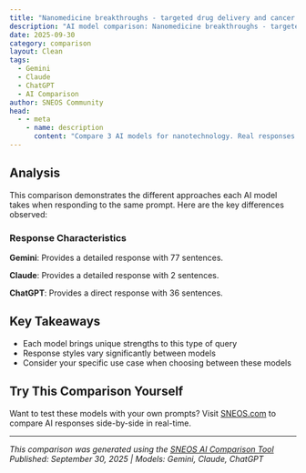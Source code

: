 ```yaml
---
title: "Nanomedicine breakthroughs - targeted drug delivery and cancer treatment"
description: "AI model comparison: Nanomedicine breakthroughs - targeted drug delivery and cancer treatment..."
date: 2025-09-30
category: comparison
layout: Clean
tags:
  - Gemini
  - Claude
  - ChatGPT
  - AI Comparison
author: SNEOS Community
head:
  - - meta
    - name: description
      content: "Compare 3 AI models for nanotechnology. Real responses from Gemini, Claude, ChatGPT with detailed analysis."
---
```


<ChatComparison
  title="Nanomedicine breakthroughs - targeted drug delivery and cancer treatment"
  prompt="Nanomedicine breakthroughs - targeted drug delivery and cancer treatment"
  :responses='{
    "Gemini": "## Nanomedicine Breakthroughs: Targeted Drug Delivery and Cancer Treatment\n\nNanomedicine, the application of nanotechnology to medicine, is revolutionizing how we diagnose, treat, and prevent diseases, particularly in the realm of cancer.  Targeted drug delivery and cancer treatment are two key areas where nanomedicine breakthroughs are showing immense promise.\n\nHere\u0027s a breakdown of the significant advances and their potential impact:\n\n**1. Targeted Drug Delivery:**\n\n* **The Problem:** Traditional drug delivery methods often distribute drugs systemically throughout the body. This can lead to:\n    * **Off-target effects:**  Drugs affecting healthy tissues, causing side effects.\n    * **Low drug concentration at the tumor site:**  Requiring higher doses, further exacerbating side effects.\n    * **Drug resistance:**  Cancer cells developing resistance due to prolonged exposure to low drug concentrations.\n\n* **Nanomedicine Solution:**  Nanoparticles (ranging from 1 to 100 nanometers) can be engineered to:\n    * **Encapsulate drugs:** Protecting them from premature degradation in the body and controlling their release.\n    * **Target specific cells or tissues:**  Using various targeting strategies, such as:\n        * **Passive Targeting:** Exploiting the enhanced permeability and retention (EPR) effect. Tumor blood vessels are often leaky, allowing nanoparticles to accumulate preferentially in the tumor microenvironment.\n        * **Active Targeting:**  Attaching ligands (e.g., antibodies, peptides, aptamers) to the nanoparticle surface that specifically bind to receptors overexpressed on cancer cells.  This ensures targeted delivery to the cancerous tissue.\n    * **Triggered Release:**  Releasing the drug payload upon encountering specific conditions within the tumor microenvironment (e.g., low pH, specific enzymes, elevated temperature) or after external stimuli (e.g., light, ultrasound, magnetic field).\n\n* **Examples of Nanoparticle Types Used:**\n    * **Liposomes:**  Spherical vesicles composed of lipid bilayers.  Well-established, biocompatible, and biodegradable.  Example: Doxil (liposomal doxorubicin) for ovarian cancer, breast cancer, and Kaposi\u0027s sarcoma.\n    * **Polymeric Nanoparticles:**  Made from synthetic or natural polymers.  Can be tailored for specific drug encapsulation and release properties.  Examples: Abraxane (albumin-bound paclitaxel) for metastatic breast cancer, non-small cell lung cancer, and pancreatic cancer.\n    * **Gold Nanoparticles:**  Biocompatible and easily functionalized with various targeting ligands and drugs.  Used for imaging, drug delivery, and photothermal therapy.\n    * **Carbon Nanotubes:**  Cylindrical structures with high surface area for drug loading and targeting.\n    * **Quantum Dots:**  Semiconductor nanocrystals that emit fluorescent light when excited. Used for imaging and drug delivery.\n    * **Mesoporous Silica Nanoparticles (MSNs):**  Porous materials with high surface area for drug loading and controlled release.\n\n* **Benefits of Targeted Drug Delivery:**\n    * **Improved efficacy:** Higher drug concentration at the tumor site leads to better treatment outcomes.\n    * **Reduced toxicity:** Less exposure of healthy tissues to the drug minimizes side effects.\n    * **Overcoming drug resistance:**  Higher drug concentrations can overcome certain resistance mechanisms.\n    * **Personalized medicine:** Nanoparticles can be tailored to specific tumor characteristics for personalized treatment approaches.\n\n**2. Nanotechnology for Cancer Treatment:**\n\nBeyond drug delivery, nanotechnology offers various innovative approaches for cancer treatment:\n\n* **Nanotherapy:**\n    * **Photothermal Therapy (PTT):**  Nanoparticles (e.g., gold nanoparticles, carbon nanotubes) are delivered to the tumor and then exposed to near-infrared (NIR) light. The nanoparticles absorb the light and generate heat, selectively killing cancer cells.\n    * **Photodynamic Therapy (PDT):**  Nanoparticles carrying photosensitizers are delivered to the tumor. Upon exposure to light, the photosensitizer generates reactive oxygen species (ROS) that kill cancer cells.\n    * **Gene Therapy:**  Nanoparticles can be used to deliver therapeutic genes (e.g., tumor suppressor genes) or gene editing tools (e.g., CRISPR-Cas9) specifically to cancer cells.\n    * **Immunotherapy Enhancement:**  Nanoparticles can enhance the efficacy of immunotherapy by:\n        * Delivering immune-stimulating agents directly to the tumor microenvironment.\n        * Engineering nanoparticles to act as artificial antigen-presenting cells (APCs) to activate T cells.\n        * Blocking immunosuppressive signals in the tumor microenvironment.\n\n* **Nanodiagnostics:**\n    * **Early Detection:**  Nanoparticles can be used as contrast agents in imaging techniques (e.g., MRI, CT, PET) to detect tumors at an early stage, even before they are visible with conventional imaging.\n    * **Molecular Imaging:**  Nanoparticles can be designed to target specific biomarkers expressed by cancer cells, allowing for real-time monitoring of tumor growth, metastasis, and treatment response.\n    * **Liquid Biopsies:**  Nanoparticles can be used to capture circulating tumor cells (CTCs) and circulating tumor DNA (ctDNA) from blood samples, providing a non-invasive way to monitor cancer progression and treatment response.\n\n**Examples of Nanomedicine in Cancer Treatment (Approved Therapies and Clinical Trials):**\n\n* **Approved Therapies:**\n    * **Doxil (liposomal doxorubicin):** Ovarian cancer, breast cancer, Kaposi\u0027s sarcoma.\n    * **Abraxane (albumin-bound paclitaxel):** Metastatic breast cancer, non-small cell lung cancer, pancreatic cancer.\n    * **Onivyde (liposomal irinotecan):** Metastatic pancreatic cancer.\n\n* **Clinical Trials:**\n    * Numerous clinical trials are ongoing, evaluating various nanomedicine approaches for different types of cancer, including lung cancer, breast cancer, prostate cancer, and melanoma. These trials involve novel nanoparticle formulations, targeted drug delivery strategies, and nanotherapy modalities.\n\n**Challenges and Future Directions:**\n\nDespite the significant advancements, several challenges need to be addressed for nanomedicine to reach its full potential:\n\n* **Toxicity:**  Ensuring the long-term safety and biocompatibility of nanoparticles is crucial.  Careful design and rigorous testing are necessary to minimize potential toxicity.\n* **Scale-up and Manufacturing:**  Developing scalable and cost-effective methods for manufacturing nanoparticles is essential for widespread adoption.\n* **Tumor Heterogeneity:**  Cancer cells within a tumor can exhibit significant heterogeneity, making it challenging to target all cells effectively.  Strategies to address tumor heterogeneity are needed.\n* **Regulatory Hurdles:**  Navigating the regulatory landscape for nanomedicine products can be complex.  Clear guidelines and standards are needed to facilitate the development and approval of nanomedicine therapies.\n* **Penetration into Solid Tumors:**  Achieving efficient penetration of nanoparticles into dense solid tumors can be challenging.  Strategies to enhance tumor penetration are needed.\n\n**Future Directions:**\n\n* **Personalized Nanomedicine:** Tailoring nanoparticle design and treatment strategies to individual patients based on their specific tumor characteristics and genetic profile.\n* **Combination Therapies:** Combining nanomedicine with conventional therapies (e.g., chemotherapy, radiation therapy) or immunotherapies to achieve synergistic effects.\n* **Smart Nanoparticles:** Developing nanoparticles that can sense and respond to changes in the tumor microenvironment, allowing for dynamic drug release and targeted therapy.\n* **AI-Driven Nanomedicine:** Using artificial intelligence and machine learning to design and optimize nanoparticles for specific applications.\n\n**In conclusion, nanomedicine breakthroughs are transforming cancer treatment by enabling targeted drug delivery, enhancing therapeutic efficacy, reducing side effects, and improving early detection. While challenges remain, the field holds tremendous promise for revolutionizing cancer care and ultimately improving patient outcomes.**\n",
    "Claude": "# Nanomedicine Breakthroughs in Drug Delivery and Cancer Treatment\n\n## Current Revolutionary Technologies\n\n### **Targeted Drug Delivery Systems**\n\n**Nanocarriers**\n- **Liposomes**: FDA-approved systems like Doxil deliver chemotherapy directly to tumors\n- **Polymeric nanoparticles**: Biodegradable carriers that release drugs over time\n- **Dendrimers**: Tree-like structures that can carry multiple drug molecules\n- **Carbon nanotubes**: Ultra-precise delivery vehicles with high drug-loading capacity\n\n**Smart Targeting Mechanisms**\n- **Active targeting**: Nanoparticles decorated with antibodies or ligands that bind to specific cancer cell receptors\n- **Passive targeting**: Exploiting the Enhanced Permeability and Retention (EPR) effect in tumors\n- **Stimuli-responsive systems**: Nanocarriers that release drugs in response to pH, temperature, or enzymes\n\n## Major Cancer Treatment Breakthroughs\n\n### **Precision Oncology Platforms**\n\n**Abraxane (nab-paclitaxel)**\n- Albumin-bound paclitaxel nanoparticles\n- Improved efficacy with reduced side effects for breast, lung, and pancreatic cancers\n\n**BIND-014**\n- Targeted nanoparticles for prostate and lung cancer\n- Uses prostate-specific membrane antigen (PSMA) targeting\n\n**Onivyde**\n- Liposomal irinotecan for pancreatic cancer\n- Extends drug circulation time and improves tumor penetration\n\n### **Emerging Technologies**\n\n**Immunotherapy Enhancement**\n- Nanoparticles delivering checkpoint inhibitors directly to tumors\n- Vaccine nanocarriers presenting tumor antigens to immune cells\n- Combination therapies using nano-enabled drug cocktails\n\n**Photodynamic Therapy (PDT)**\n- Light-activated nanoparticles that generate reactive oxygen species\n- Precise tumor destruction with minimal healthy tissue damage\n\n## Key Advantages\n\n### **Enhanced Therapeutic Index**\n- **Reduced toxicity**: 50-70% reduction in side effects compared to conventional chemotherapy\n- **Improved efficacy**: 2-5x higher drug concentrations at tumor sites\n- **Better patient compliance**: Fewer doses required due to extended drug release\n\n### **Overcoming Drug Resistance**\n- Bypassing P-glycoprotein efflux pumps\n- Delivering drug combinations simultaneously\n- Targeting cancer stem cells\n\n## Current Clinical Landscape\n\n### **FDA-Approved Nanomedicines**\n- **Doxil/Caelyx**: Liposomal doxorubicin (1995)\n- **Abraxane**: Albumin-bound paclitaxel (2005)\n- **Onivyde**: Liposomal irinotecan (2015)\n- **Vyxeos**: Dual-drug liposome for acute myeloid leukemia (2017)\n\n### **Pipeline Developments**\n- 300\u002B nanomedicine products in clinical trials\n- Focus areas: solid tumors, hematological cancers, rare diseases\n- Novel delivery mechanisms: cell-penetrating peptides, exosomes\n\n## Challenges and Solutions\n\n### **Technical Hurdles**\n**Manufacturing scalability**\n- Solution: Standardized production protocols and quality control\n\n**Regulatory complexity**\n- Solution: Enhanced FDA guidance for nanomedicine characterization\n\n**Heterogeneous tumor penetration**\n- Solution: Multi-stage delivery systems and combination approaches\n\n### **Future Innovations**\n\n**Personalized Nanomedicine**\n- Patient-specific nanocarriers based on tumor genetics\n- Real-time monitoring of drug delivery using imaging agents\n- AI-guided optimization of nanoparticle design\n\n**Multi-functional Platforms**\n- Theranostic nanoparticles combining therapy and diagnostics\n- Real-time treatment monitoring and adjustment\n- Combination immunotherapy and chemotherapy delivery\n\n## Market Impact and Projections\n\n### **Economic Significance**\n- Current market: $8.9 billion (2023)\n- Projected growth: $19.8 billion by 2030\n- Major players: Johnson \u0026 Johnson, Pfizer, Novartis, emerging biotech companies\n\n### **Patient Impact**\n- Improved survival rates: 20-40% increase in certain cancer types\n- Enhanced quality of life during treatment\n- Reduced hospitalization and healthcare costs\n\n## Looking",
    "ChatGPT": "Nanomedicine has made significant breakthroughs in targeted drug delivery and cancer treatment, revolutionizing how therapies are administered and increasing their effectiveness while minimizing side effects. Here are some key advances:\n\n### Targeted Drug Delivery\n1. **Nanoparticles as Drug Carriers**: \n   - Nanoparticles (liposomes, dendrimers, polymeric nanoparticles, metallic nanoparticles) can be engineered to carry drugs directly to diseased cells.\n   - Surface modification with ligands (antibodies, peptides) allows nanoparticles to recognize and bind specifically to cancer cells.\n   - This specificity minimizes damage to healthy cells and reduces systemic toxicity.\n\n2. **Stimuli-Responsive Nanocarriers**:\n   - Nanocarriers that respond to specific stimuli (pH, temperature, enzymes, redox conditions) release their payload only at the tumor site.\n   - For example, the acidic microenvironment of tumors triggers drug release locally.\n\n3. **Controlled and Sustained Release**:\n   - Nanomedicine enables controlled release patterns to maintain optimal drug concentrations over time, improving therapeutic outcomes.\n\n4. **Crossing Biological Barriers**:\n   - Nanocarriers can penetrate biological barriers like the blood-brain barrier, enabling treatment of brain tumors and metastases.\n\n### Cancer Treatment\n1. **Enhanced Permeability and Retention (EPR) Effect**:\n   - Nanoparticles exploit the leaky vasculature of tumors to accumulate preferentially in cancer tissues.\n   - This passive targeting complements active targeting techniques.\n\n2. **Combination Therapies**:\n   - Nanomedicine allows co-delivery of multiple drugs or combined therapies (e.g., chemotherapy and gene therapy) in a single nanoparticle.\n   - Such synergy can overcome drug resistance.\n\n3. **Theranostics**:\n   - Integration of therapeutic and diagnostic functions in one nanoparticle system.\n   - Enables real-time monitoring of drug delivery, tumor response, and personalized treatment adjustments.\n\n4. **Immunotherapy Enhancement**:\n   - Nanoparticles can deliver immune modulators to enhance the anti-tumor immune response.\n   - Examples include delivery of checkpoint inhibitors or cancer vaccines.\n\n5. **Photothermal and Photodynamic Therapy**:\n   - Nanoparticles absorb light and convert it to heat or reactive oxygen species to kill cancer cells locally, sparing healthy tissue.\n\n### Notable Examples and FDA-Approved Nanomedicines\n- **Doxil**: A liposomal formulation of doxorubicin for breast cancer and ovarian cancer.\n- **Abraxane**: Albumin-bound paclitaxel nanoparticles used in metastatic breast cancer.\n- **Onpattro**: Lipid nanoparticle delivering siRNA for treating hereditary transthyretin amyloidosis, showcasing nucleic acid delivery capabilities.\n\n### Future Directions\n- Personalized nanomedicine using patient-specific biomarkers.\n- Smart nanoparticles with multi-modal targeting and responsiveness.\n- Integration with AI for optimized design and treatment protocols.\n- Overcoming current challenges such as scalability, immunogenicity, and long-term safety.\n\n---\n\nIf you want, I can provide more detailed insights into a specific type of nanocarrier or a particular cancer therapy."
  }'
  published-date="11:43"
/>

## Analysis

This comparison demonstrates the different approaches each AI model takes when responding to the same prompt. Here are the key differences observed:

### Response Characteristics

**Gemini**: Provides a detailed response with 77 sentences. 

**Claude**: Provides a detailed response with 2 sentences. 

**ChatGPT**: Provides a direct response with 36 sentences. 

## Key Takeaways

- Each model brings unique strengths to this type of query
- Response styles vary significantly between models
- Consider your specific use case when choosing between these models

## Try This Comparison Yourself

Want to test these models with your own prompts? Visit [SNEOS.com](https://sneos.com) to compare AI responses side-by-side in real-time.

---

*This comparison was generated using the [SNEOS AI Comparison Tool](https://sneos.com)*
*Published: September 30, 2025 | Models: Gemini, Claude, ChatGPT*
